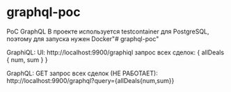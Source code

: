 # graphql-poc
PoC GraphQL
В проекте используется testcontainer для PostgreSQL, поэтому для запуска нужен Docker"# graphql-poc"

GraphiQL:
    UI: http://localhost:9900/graphiql
    запрос всех сделок:
    {
        allDeals {
            num,
            sum
        }
    }


GraphQL:
    GET запрос всех сделок (НЕ РАБОТАЕТ): http://localhost:9900/graphql?query={allDeals{num,sum}}

